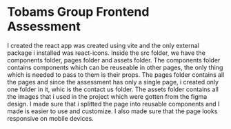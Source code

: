 # Tobams Group Frontend Assessment

I created the react app was created using vite and the only external package i installed was react-icons. Inside the src folder, we have the components folder, pages folder and assets folder. The components folder contains components which can be reuseable in other pages, the only thing which is needed to pass to them is their props. The pages folder contains all the pages and since the assessment has only a single page, i created only one folder in it, whic is the contact us folder. The assets folder contains all the images that i used in the project which were gotten from the figma design. I made sure that i splitted the page into reusable components and I made is easier to use and customize. I also made sure that the page looks responsive on mobile devices.

